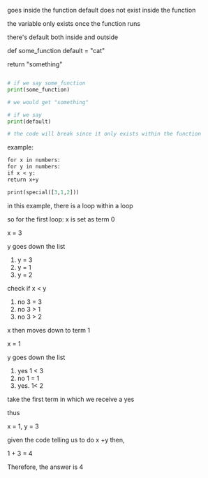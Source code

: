
goes inside the function
default does not exist inside the function

the variable only exists once the function runs

there's default both inside and outside

def some_function 
default = "cat"

return "something"

``` python

# if we say some_function 
print(some_function)

# we would get "something"

# if we say 
print(default)

# the code will break since it only exists within the function

```

example:
```def specia(numbers):
for x in numbers:
for y in numbers:
if x < y: 
return x+y

print(special([3,1,2]))
```

in this example, there is a loop within a loop

so for the first loop:
x is set as term 0 

x = 3

y goes down the list  
1. y = 3 
2. y = 1
3. y = 2

check if x < y 
 1. no 3 = 3
 2. no 3 > 1
 3. no 3 > 2


x then moves down to term 1

x = 1

y goes down the list
1. yes 1 < 3
2. no 1 = 1
3. yes. 1< 2

take the first term in which we receive a yes

thus 

x = 1, y = 3

given the code telling us to do x +y 
then,

1 + 3 = 4

Therefore, the answer is 4



